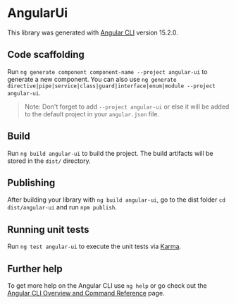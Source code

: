 # AngularUi

This library was generated with [Angular CLI](https://github.com/angular/angular-cli) version 15.2.0.

## Code scaffolding

Run `ng generate component component-name --project angular-ui` to generate a new component. You can also use `ng generate directive|pipe|service|class|guard|interface|enum|module --project angular-ui`.
> Note: Don't forget to add `--project angular-ui` or else it will be added to the default project in your `angular.json` file. 

## Build

Run `ng build angular-ui` to build the project. The build artifacts will be stored in the `dist/` directory.

## Publishing

After building your library with `ng build angular-ui`, go to the dist folder `cd dist/angular-ui` and run `npm publish`.

## Running unit tests

Run `ng test angular-ui` to execute the unit tests via [Karma](https://karma-runner.github.io).

## Further help

To get more help on the Angular CLI use `ng help` or go check out the [Angular CLI Overview and Command Reference](https://angular.io/cli) page.
